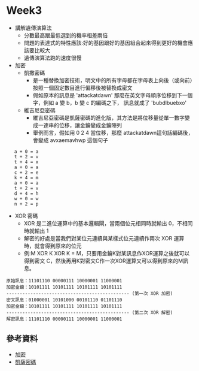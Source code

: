 # Week3
* 講解遺傳演算法
   * 分數最高跟最低選到的機率相差兩倍
   * 問題的表達式的特性應該:好的基因跟好的基因組合起來得到更好的機會應該要比較大
   * 遺傳演算法跑的速度很慢
* 加密
   * 凱撒密碼
       * 是一種替換加密技術，明文中的所有字母都在字母表上向後（或向前）按照一個固定數目進行偏移後被替換成密文
       * 假如原本的訊息是 'attackatdawn' 那麼在英文字母順序位移到下一個字，例如 a 變 b，b 變 c 的編碼之下， 訊息就成了 'bubdlbuebxo'
   * 維吉尼亞密碼
      * 維吉尼亞密碼是凱薩密碼的進化版，其方法是將位移量從單一數字變成一連串的位移，讓金鑰變成金鑰陣列
      * 舉例而言，假如用 0 2 4 當位移，那麼 attackatdawn這句話編碼後，會變成 avxaemavhwp 這個句子
 ```
    a + 0 = a
    t + 2 = v
    t + 4 = x
    a + 0 = a
    c + 2 = e
    k + 4 = m
    a + 0 = a
    t + 2 = v
    d + 4 = h
    w + 0 = w
    n + 2 = p
```
* XOR 密碼
   * XOR 是二進位運算中的基本邏輯閘，當兩個位元相同時就輸出 0，不相同時就輸出 1
   * 解密的好處是當我們對某位元連續與某樣式位元連續作兩次 XOR 運算時，就會得到原來的位元
   * 例:M XOR K XOR K = M，只要用金鑰K對某訊息作XOR運算之後就可以得到密文 C，然後再用K對密文C作一次XOR運算又可以得到原來的M訊息。
```
原始訊息：11101110 00000111 10000001 11000001
加密金鑰：10101111 10101111 10101111 10101111  
---------------------------------------------- (第一次 XOR 加密)
密文訊息：01000001 10101000 00101110 01101110
加密金鑰：10101111 10101111 10101111 10101111  
---------------------------------------------- (第二次 XOR 解密)
解密訊息：11101110 00000111 10000001 11000001
```
## 參考資料
* [加密](https://zh.wikipedia.org/wiki/%E5%8A%A0%E5%AF%86)
* [凱薩密碼](https://zh.wikipedia.org/wiki/%E5%87%B1%E6%92%92%E5%AF%86%E7%A2%BC)